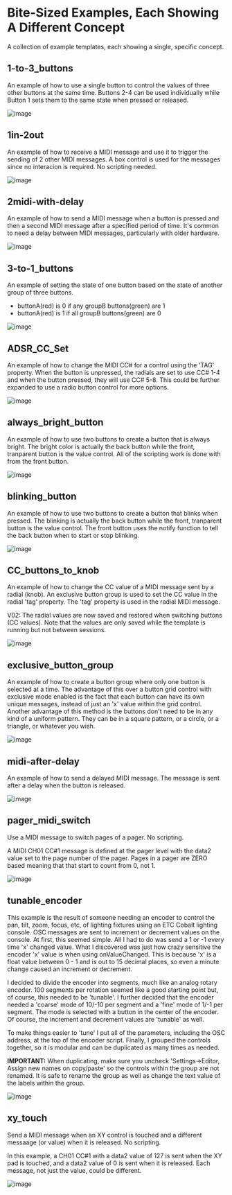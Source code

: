 # Bite-Sized Examples, Each Showing A Different Concept

A collection of example templates, each showing a single, specific concept.

## 1-to-3_buttons

An example of how to use a single button to control the values of three other buttons at the same time.  Buttons 2-4 can be used individually while Button 1 sets them to the same state when pressed or released.

![image](images/1-to-3_buttons.png)

## 1in-2out

An example of how to receive a MIDI message and use it to trigger the sending of 2 other MIDI messages. A box control is used for the messages since no interacion is required. No scripting needed.

![image](images/1in-2out.png)

## 2midi-with-delay

An example of how to send a MIDI message when a button is pressed and then a second MIDI message after a specified period of time. It's common to need a delay between MIDI messages, particularly with older hardware.

![image](images/2midi-with-delay.png)

## 3-to-1_buttons

An example of setting the state of one button based on the state of another group of three buttons.

- buttonA(red) is 0 if any groupB buttons(green) are 1  
- buttonA(red) is 1 if all groupB buttons(green) are 0

![image](images/3-to-1_buttons.png)

## ADSR_CC_Set

An example of how to change the MIDI CC# for a control using the 'TAG' property. When the button is unpressed, the radials are set to use CC# 1-4 and when the button pressed, they will use CC# 5-8. This could be further expanded to use a radio button control for more options.

![image](images/ADSR_CC_Set.png)

## always_bright_button

An example of how to use two buttons to create a button that is always bright. The bright color is actually the back button while the front, tranparent button is the value control. All of the scripting work is done with from the front button.

![image](images/always_bright_button.png)

## blinking_button

An example of how to use two buttons to create a button that blinks when pressed.  The blinking is actually the back button while the front, tranparent button is the value control. The front button uses the notify function to tell the back button when to start or stop blinking.

![image](images/blinking_button.gif)

## CC_buttons_to_knob

An example of how to change the CC value of a MIDI message sent by a radial (knob). An exclusive button group is used to set the CC value in the radial 'tag' property.  The 'tag' property is used in the radial MIDI message.

V02: The radial values are now saved and restored when switching buttons (CC values). Note that the values are only saved while the template is running but not between sessions.

![image](images/CC_buttons_to_knob.png)

## exclusive_button_group

An example of how to create a button group where only one button is selected at a time. The advantage of this over a button grid control with exclusive mode enabled is the fact that each button can have its own unique messages, instead of just an 'x' value within the grid control. Another advantage of this method is the buttons don't need to be in any kind of a uniform pattern. They can be in a square pattern, or a circle, or a triangle, or whatever you wish.

![image](images/exclusive_button_group.png)

## midi-after-delay

An example of how to send a delayed MIDI message. The message is sent after a delay when the button is released.

![image](images/midi-after-delay.png)

## pager_midi_switch

Use a MIDI message to switch pages of a pager. No scripting.

A MIDI CH01 CC#1 message is defined at the pager level with the data2 value set to the page number of the pager. Pages in a pager are ZERO based meaning that that start to count from 0, not 1.

![image](images/pager_midi_switch.png)

## tunable_encoder

This example is the result of someone needing an encoder to control the pan, tilt, zoom, focus, etc, of lighting fixtures using an ETC Cobalt lighting console. OSC messages are sent to increment or decrement values on the console.  At first, this seemed simple. All I had to do was send a 1 or -1 every time 'x' changed value. What I discovered was just how crazy sensitive the encoder 'x' value is when using onValueChanged. This is because 'x' is a float value between 0 - 1 and is out to 15 decimal places, so even a minute change caused an increment or decrement.  

I decided to divide the encoder into segments, much like an analog rotary encoder. 100 segments per rotation seemed like a good starting point but, of course, this needed to be 'tunable'. I further decided that the encoder needed a 'coarse' mode of 10/-10 per segment and a 'fine' mode of 1/-1 per segment. The mode is selected with a button in the center of the encoder. Of course, the increment and decrement values are 'tunable' as well.

To make things easier to 'tune' I put all of the parameters, including the OSC address, at the top of the encoder script. Finally, I grouped the controls together, so it is modular and can be duplicated as many times as needed.

**IMPORTANT:** When duplicating, make sure you uncheck 'Settings->Editor, Assign new names on copy/paste' so the controls within the group are not renamed. It is safe to rename the group as well as change the text value of the labels within the group.

![image](images/tunable_encoder.png)

## xy_touch

Send a MIDI message when an XY control is touched and a different messaage (or value) when it is released. No scripting.

In this example, a CH01 CC#1 with a data2 value of 127 is sent when the XY pad is touched, and a data2 value of 0 is sent when it is released. Each message, not just the value, could be different.

![image](images/xy_touch.png)
